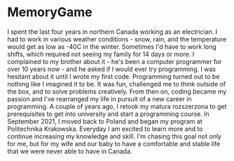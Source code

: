 # MemoryGame

I spent the last four years in northern Canada working as an electrician. I had to work in various weather conditions - snow, rain, and the temperature would get as low as -40C in the winter. Sometimes I'd have to work long shifts, which required not seeing my family for 14 days or more. I complained to my brother about it - he's been a computer programmer for over 10 years now - and he asked if I would ever try programming. I was hesitant about it until I wrote my first code. Programming turned out to be nothing like I imagined it to be. It was fun, challenged me to think outside of the box, and to solve problems creatively. From then on, coding became my passion and I've rearranged my life in pursuit of a new career in programming. A couple of years ago, I retook my matura rozszerzona to get prerequisites to get into university and start a programming course. In September 2021, I moved back to Poland and began my program at Politechnika Krakowska. Everyday I am excited to learn more and to continue increasing my knowledge and skill. I'm chasing this goal not only for me, but for my wife and our baby to have a comfortable and stable life that we were never able to have in Canada.
